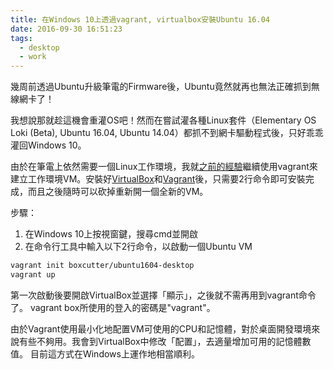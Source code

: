 ```yaml
---
title: 在Windows 10上透過vagrant, virtualbox安裝Ubuntu 16.04
date: 2016-09-30 16:51:23
tags:
  - desktop
  - work
---
```


幾周前透過Ubuntu升級筆電的Firmware後，Ubuntu竟然就再也無法正確抓到無線網卡了！

我想說那就趁這機會重灌OS吧！然而在嘗試灌各種Linux套件（Elementary OS Loki (Beta), Ubuntu 16.04, Ubuntu 14.04）都抓不到網卡驅動程式後，只好乖乖灌回Windows 10。

由於在筆電上依然需要一個Linux工作環境，我就[之前的經驗](mozilla/FoxBox-1-0-install-Firefox-OS-devtool-within-1hr.md)繼續使用vagrant來建立工作環境VM。安裝好[VirtualBox](https://www.virtualbox.org/)和[Vagrant](https://www.vagrantup.com/)後，只需要2行命令即可安裝完成，而且之後隨時可以砍掉重新開一個全新的VM。

步驟：

1. 在Windows 10上按視窗鍵，搜尋cmd並開啟
2. 在命令行工具中輸入以下2行命令，以啟動一個Ubuntu VM

```sh
vagrant init boxcutter/ubuntu1604-desktop
vagrant up
```

第一次啟動後要開啟VirtualBox並選擇「顯示」，之後就不需再用到vagrant命令了。
vagrant box所使用的登入的密碼是"vagrant"。

由於Vagrant使用最小化地配置VM可使用的CPU和記憶體，對於桌面開發環境來說有些不夠用。我會到VirtualBox中修改「配置」，去適量增加可用的記憶體數值。
目前這方式在Windows上運作地相當順利。
